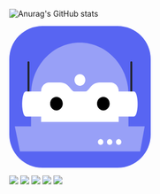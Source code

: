 
![Anurag's GitHub stats](https://github-readme-stats.vercel.app/api?username=DevRosasNegras&show_icons=true&theme=radical)

<svg xmlns="http://www.w3.org/2000/svg" width="256" height="256" fill="none" viewBox="0 0 256 256"><rect width="256" height="256" fill="#5865F2" rx="60"/><path fill="#98A0F7" fill-rule="evenodd" d="M149.541 226.539C178.626 226.516 207.754 226.692 236.881 226.539L245.105 181.333H10L19.303 226.539C62.7124 226.255 106.151 226.572 149.541 226.539Z" clip-rule="evenodd"/><path fill="#98A0F7" fill-rule="evenodd" d="M215.716 183.071H39.3879V123.93C39.3879 72.0546 78.861 30 127.552 30C176.243 30 215.716 72.0546 215.716 123.93V183.071Z" clip-rule="evenodd"/><path fill="#fff" fill-rule="evenodd" d="M220.883 151.223V65.4102V151.223ZM34.7578 151.223V65.4102Z" clip-rule="evenodd"/><path stroke="#202225" stroke-linecap="round" stroke-linejoin="round" stroke-width="3.37" d="M34.7578 151.223V65.4102M220.883 151.223V65.4102V151.223Z"/><path fill="#fff" fill-rule="evenodd" d="M225.781 118.172H29.8594C26.2539 118.172 23.3281 128.297 23.3281 140.785C23.3281 153.277 26.2539 163.398 29.8594 163.398H225.781C229.387 163.398 232.312 153.277 232.312 140.785C232.312 128.297 229.387 118.172 225.781 118.172Z" clip-rule="evenodd"/><path fill="#fff" fill-rule="evenodd" d="M145.727 111.754C136.949 124.848 118.691 124.848 109.914 111.754C105.781 105.594 99.1133 101.938 92.0039 101.938H72.2539C64.168 101.938 57.6172 108.922 57.6172 117.535V173.254H198.027V117.535C198.027 108.922 191.473 101.938 183.387 101.938H163.637C156.527 101.938 149.859 105.594 145.727 111.754Z" clip-rule="evenodd"/><path fill="#fff" fill-rule="evenodd" d="M137.617 97.4453C137.617 91.6836 133.23 87.0078 127.82 87.0078C122.41 87.0078 118.023 91.6836 118.023 97.4453C118.023 103.207 122.41 107.883 127.82 107.883C133.23 107.883 137.617 103.207 137.617 97.4453Z" clip-rule="evenodd"/><path fill="#000" fill-rule="evenodd" d="M96.8008 140.207C96.8008 133.48 91.6836 128.027 85.3711 128.027C79.0586 128.027 73.9414 133.48 73.9414 140.207C73.9414 146.93 79.0586 152.383 85.3711 152.383C91.6836 152.383 96.8008 146.93 96.8008 140.207ZM181.699 140.207C181.699 133.48 176.582 128.027 170.27 128.027C163.957 128.027 158.84 133.48 158.84 140.207C158.84 146.93 163.957 152.383 170.27 152.383C176.582 152.383 181.699 146.93 181.699 140.207Z" clip-rule="evenodd"/><path fill="#fff" fill-rule="evenodd" d="M202.922 209.551C202.922 206.672 200.73 204.332 198.027 204.332C195.32 204.332 193.129 206.672 193.129 209.551C193.129 212.434 195.32 214.77 198.027 214.77C200.73 214.77 202.922 212.434 202.922 209.551ZM186.598 209.551C186.598 206.672 184.406 204.332 181.699 204.332C178.992 204.332 176.801 206.672 176.801 209.551C176.801 212.434 178.992 214.77 181.699 214.77C184.406 214.77 186.598 212.434 186.598 209.551ZM170.27 209.551C170.27 206.672 168.078 204.332 165.371 204.332C162.668 204.332 160.473 206.672 160.473 209.551C160.473 212.434 162.668 214.77 165.371 214.77C168.078 214.77 170.27 212.434 170.27 209.551Z" clip-rule="evenodd"/></svg>

[<img src="https://img.shieldshttps://tiny.one/readme-stats.io/badge/twitter-%231DA1F2.svg?&style=for-the-badge&logo=twitter&logoColor=white" />](https://twitter.com/DevRosasNegras) [<img src="https://img.shields.io/badge/medium-%2312100E.svg?&style=for-the-badge&logo=medium&logoColor=white" />](https://medium.com/DevRosasNegras)  [<img src="https://img.shields.io/badge/linkedin-%230077B5.svg?&style=for-the-badge&logo=linkedin&logoColor=white" />](https://www.linkedin.com/in/DevRosasNegras/) [<img src = "https://img.shields.io/badge/instagram-%23E4405F.svg?&style=for-the-badge&logo=instagram&logoColor=white">](https://www.instagram.com/DevRosasNegras/) [<img src = "https://img.shields.io/badge/facebook-%231877F2.svg?&style=for-the-badge&logo=facebook&logoColor=white">](https://www.facebook.com/DevRosasNegras)
